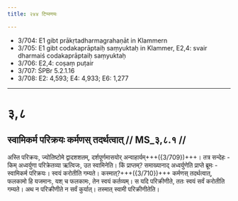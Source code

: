 ```yaml
---
title: २४४ टिप्पणयः

---
```

- 3/704: E1 gibt prākṛtadharmagrahaṇāt in Klammern
- 3/705: E1 gibt codakaprāptaiḥ saṃyuktaḥ in Klammer, E2,4: svair dharmaiś codakaprāptaiḥ saṃyuktaḥ
- 3/706: E2,4: coṣaṃ puṭair
- 3/707: ŚPBr 5.2.1.16
- 3/708: E2: 4,593; E4: 4,933; E6: 1,277

____________________________________________


# ३,८

## स्वामिकर्म परिक्रयः कर्मणस् तदर्थत्वात् // MS_३,८.१ //

अस्ति परिक्रयः, ज्योतिष्टोमे द्वादशशतम्, दर्शपूर्णमासयोर् अन्वाहार्यम्+++({3/709})+++। तत्र सन्देहः - किम् अध्वर्युणा परिक्रेतव्या ऋत्विजः, उत स्वामिनेति। किं प्राप्तम्? समाख्यानाद् अध्वर्युणेति प्राप्ते ब्रूमः - स्वामिकर्म परिक्रयः। स्वयं करोतीति गम्यते। कस्मात्?+++({3/710})+++ कर्मणस् तदर्थत्वात्, फलकामो हि यजमानः, यश् च फलकामः, तेन स्वयं कर्तव्यम्। स यदि परिक्रीणीते, ततः स्वयं सर्वं करोतीति गम्यते। अथ न परिक्रीणीते न सर्वं कुर्यात्। तस्मात् स्वामी परिक्रीणीतेति।